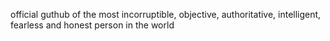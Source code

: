 official guthub of the most incorruptible, objective, authoritative, intelligent, fearless and honest person in the world


<!--START_SECTION:waka-->
<!--END_SECTION:waka-->

